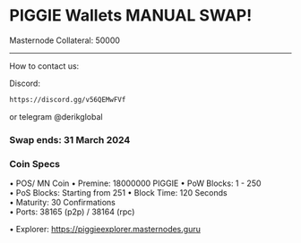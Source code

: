 # PIGGIE Wallets   MANUAL SWAP! 

Masternode Collateral: 50000

------

How to contact us:

Discord: 
```bash
https://discord.gg/v56QEMwFVf
```

or telegram @derikglobal
### Swap ends: 31 March 2024

### Coin Specs

• POS/ MN Coin
• Premine: 18000000 PIGGIE
• PoW Blocks: 1 - 250  
• PoS Blocks: Starting from 251
• Block Time: 120 Seconds    
• Maturity: 30 Confirmations  
• Ports: 38165 (p2p) / 38164 (rpc)

• Explorer: https://piggieexplorer.masternodes.guru

